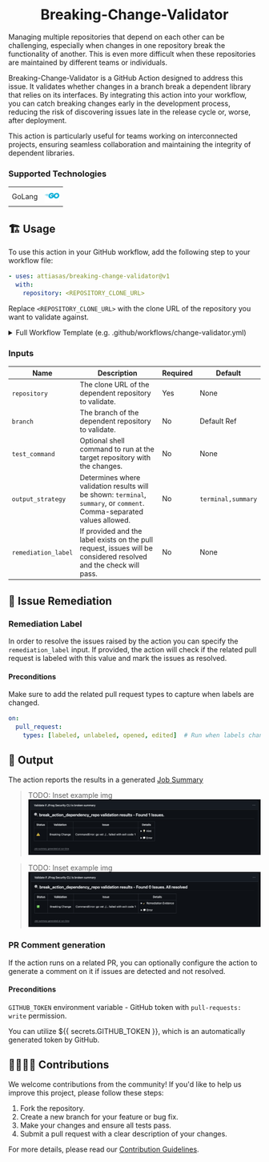 <div align="center">

# Breaking-Change-Validator 

</div>

Managing multiple repositories that depend on each other can be challenging, especially when changes in one repository break the functionality of another. This is even more difficult when these repositories are maintained by different teams or individuals.

Breaking-Change-Validator is a GitHub Action designed to address this issue. It validates whether changes in a branch break a dependent library that relies on its interfaces. By integrating this action into your workflow, you can catch breaking changes early in the development process, reducing the risk of discovering issues late in the release cycle or, worse, after deployment.

This action is particularly useful for teams working on interconnected projects, ensuring seamless collaboration and maintaining the integrity of dependent libraries.

### Supported Technologies

|          |                                               |
|----------|-----------------------------------------------|
| GoLang   | <img src="resources/icons/go.svg" width="30"> |

## 🏗️ Usage

To use this action in your GitHub workflow, add the following step to your workflow file:
```yml
- uses: attiasas/breaking-change-validator@v1
  with:
    repository: <REPOSITORY_CLONE_URL>
```

Replace `<REPOSITORY_CLONE_URL>` with the clone URL of the repository you want to validate against.

<details>
<summary>Full Workflow Template (e.g. .github/workflows/change-validator.yml)</summary>

```yaml
name: Validate breaking depended libraries

on:
  push:
    branches:
      - '**'
    tags-ignore:
      - '**'
  pull_request:
    types: [labeled, unlabeled, opened, edited]  # Run when labels change or PR events occur
  workflow_dispatch:

# Ensures that only the latest commit is running for each PR at a time.
concurrency:
  group: ${{ github.workflow }}-${{ github.event.pull_request.number || github.sha }}-${{ github.ref }}
  cancel-in-progress: true

permissions:
  # required for the action to create comments on the PR
  pull-requests: write

jobs:
  validate-depended-libraries:
    name: "Validate if ${{ matrix.library.name }} is broken"
    runs-on: ubuntu-latest
    strategy:
      fail-fast: false
      matrix:
        library:
          - name: 'Go Library'
            url: '<REPOSITORY_CLONE_URL>'
            branch: 'dev'
            test_command: 'go test -v -race ./...'
    steps:
      - uses: actions/checkout@v4
        with:
          ref: ${{ github.event.pull_request.head.sha }}

      - uses: attiasas/breaking-change-validator@v1
        env:
          # Optional, needed for some action operations (generating PR comments)
          GITHUB_TOKEN: ${{ secrets.GITHUB_TOKEN }}
        with:
          repository: ${{ matrix.library.url }}
          branch: ${{ matrix.library.branch }}
          output_strategy: 'terminal, summary, comment'
          test_command: ${{ github.event_name != 'pull_request' && matrix.library.test_command || (contains(github.event.pull_request.labels.*.name, 'integration tests') && matrix.library.test_command) || '' }}
          remediation_label: ${{ github.event_name == 'pull_request' && 'validated' || '' }}

```

</details>


### Inputs

| Name                | Description                                                                                                              | Required | Default            |
|---------------------|--------------------------------------------------------------------------------------------------------------------------|----------|--------------------|
| `repository`        | The clone URL of the dependent repository to validate.                                                                   | Yes      | None               |
| `branch`            | The branch of the dependent repository to validate.                                                                      | No       | Default Ref        |
| `test_command`      | Optional shell command to run at the target repository with the changes.                                                 | No       | None               |
| `output_strategy`   | Determines where validation results will be shown: `terminal`, `summary`, or `comment`. Comma-separated values allowed.  | No       | `terminal,summary` |
| `remediation_label` | If provided and the label exists on the pull request, issues will be considered resolved and the check will pass.        | No       | None               |

## 🧪 Issue Remediation

### Remediation Label
In order to resolve the issues raised by the action you can specify the `remediation_label` input.
If provided, the action will check if the related pull request is labeled with this value and mark the issues as resolved.

#### Preconditions

Make sure to add the related pull request types to capture when labels are changed.
```yaml
on:
  pull_request:
    types: [labeled, unlabeled, opened, edited]  # Run when labels change or PR events occur
```

## 💬 Output 

The action reports the results in a generated [Job Summary](https://github.blog/news-insights/product-news/supercharging-github-actions-with-job-summaries/)

> TODO: Inset example img <img src="resources/examples/output_summary.png">

> TODO: Inset example img <img src="resources/examples/output_summary_resolved.png">
### PR Comment generation

If the action runs on a related PR, you can optionally configure the action to generate a comment on it if issues are detected and not resolved.

#### Preconditions

`GITHUB_TOKEN` environment variable - GitHub token with `pull-requests: write` permission.

You can utilize ${{ secrets.GITHUB_TOKEN }}, which is an automatically generated token by GitHub.

## 🫱🏻‍🫲🏼 Contributions

We welcome contributions from the community! If you'd like to help us improve this project, please follow these steps:

1. Fork the repository.
2. Create a new branch for your feature or bug fix.
3. Make your changes and ensure all tests pass.
4. Submit a pull request with a clear description of your changes.

For more details, please read our [Contribution Guidelines](./CONTRIBUTING.md#-guidelines).